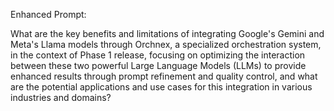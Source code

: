 Enhanced Prompt:

What are the key benefits and limitations of integrating Google's Gemini and Meta's Llama models through Orchnex, a specialized orchestration system, in the context of Phase 1 release, focusing on optimizing the interaction between these two powerful Large Language Models (LLMs) to provide enhanced results through prompt refinement and quality control, and what are the potential applications and use cases for this integration in various industries and domains?